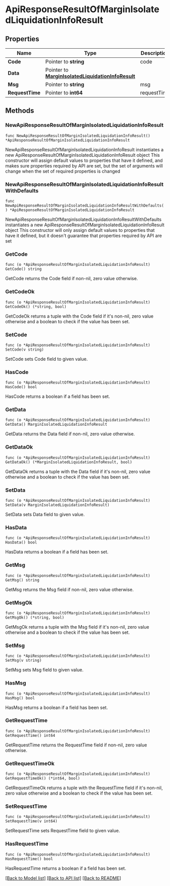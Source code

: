 # ApiResponseResultOfMarginIsolatedLiquidationInfoResult

## Properties

Name | Type | Description | Notes
------------ | ------------- | ------------- | -------------
**Code** | Pointer to **string** | code | [optional] 
**Data** | Pointer to [**MarginIsolatedLiquidationInfoResult**](MarginIsolatedLiquidationInfoResult.md) |  | [optional] 
**Msg** | Pointer to **string** | msg | [optional] 
**RequestTime** | Pointer to **int64** | requestTime | [optional] 

## Methods

### NewApiResponseResultOfMarginIsolatedLiquidationInfoResult

`func NewApiResponseResultOfMarginIsolatedLiquidationInfoResult() *ApiResponseResultOfMarginIsolatedLiquidationInfoResult`

NewApiResponseResultOfMarginIsolatedLiquidationInfoResult instantiates a new ApiResponseResultOfMarginIsolatedLiquidationInfoResult object
This constructor will assign default values to properties that have it defined,
and makes sure properties required by API are set, but the set of arguments
will change when the set of required properties is changed

### NewApiResponseResultOfMarginIsolatedLiquidationInfoResultWithDefaults

`func NewApiResponseResultOfMarginIsolatedLiquidationInfoResultWithDefaults() *ApiResponseResultOfMarginIsolatedLiquidationInfoResult`

NewApiResponseResultOfMarginIsolatedLiquidationInfoResultWithDefaults instantiates a new ApiResponseResultOfMarginIsolatedLiquidationInfoResult object
This constructor will only assign default values to properties that have it defined,
but it doesn't guarantee that properties required by API are set

### GetCode

`func (o *ApiResponseResultOfMarginIsolatedLiquidationInfoResult) GetCode() string`

GetCode returns the Code field if non-nil, zero value otherwise.

### GetCodeOk

`func (o *ApiResponseResultOfMarginIsolatedLiquidationInfoResult) GetCodeOk() (*string, bool)`

GetCodeOk returns a tuple with the Code field if it's non-nil, zero value otherwise
and a boolean to check if the value has been set.

### SetCode

`func (o *ApiResponseResultOfMarginIsolatedLiquidationInfoResult) SetCode(v string)`

SetCode sets Code field to given value.

### HasCode

`func (o *ApiResponseResultOfMarginIsolatedLiquidationInfoResult) HasCode() bool`

HasCode returns a boolean if a field has been set.

### GetData

`func (o *ApiResponseResultOfMarginIsolatedLiquidationInfoResult) GetData() MarginIsolatedLiquidationInfoResult`

GetData returns the Data field if non-nil, zero value otherwise.

### GetDataOk

`func (o *ApiResponseResultOfMarginIsolatedLiquidationInfoResult) GetDataOk() (*MarginIsolatedLiquidationInfoResult, bool)`

GetDataOk returns a tuple with the Data field if it's non-nil, zero value otherwise
and a boolean to check if the value has been set.

### SetData

`func (o *ApiResponseResultOfMarginIsolatedLiquidationInfoResult) SetData(v MarginIsolatedLiquidationInfoResult)`

SetData sets Data field to given value.

### HasData

`func (o *ApiResponseResultOfMarginIsolatedLiquidationInfoResult) HasData() bool`

HasData returns a boolean if a field has been set.

### GetMsg

`func (o *ApiResponseResultOfMarginIsolatedLiquidationInfoResult) GetMsg() string`

GetMsg returns the Msg field if non-nil, zero value otherwise.

### GetMsgOk

`func (o *ApiResponseResultOfMarginIsolatedLiquidationInfoResult) GetMsgOk() (*string, bool)`

GetMsgOk returns a tuple with the Msg field if it's non-nil, zero value otherwise
and a boolean to check if the value has been set.

### SetMsg

`func (o *ApiResponseResultOfMarginIsolatedLiquidationInfoResult) SetMsg(v string)`

SetMsg sets Msg field to given value.

### HasMsg

`func (o *ApiResponseResultOfMarginIsolatedLiquidationInfoResult) HasMsg() bool`

HasMsg returns a boolean if a field has been set.

### GetRequestTime

`func (o *ApiResponseResultOfMarginIsolatedLiquidationInfoResult) GetRequestTime() int64`

GetRequestTime returns the RequestTime field if non-nil, zero value otherwise.

### GetRequestTimeOk

`func (o *ApiResponseResultOfMarginIsolatedLiquidationInfoResult) GetRequestTimeOk() (*int64, bool)`

GetRequestTimeOk returns a tuple with the RequestTime field if it's non-nil, zero value otherwise
and a boolean to check if the value has been set.

### SetRequestTime

`func (o *ApiResponseResultOfMarginIsolatedLiquidationInfoResult) SetRequestTime(v int64)`

SetRequestTime sets RequestTime field to given value.

### HasRequestTime

`func (o *ApiResponseResultOfMarginIsolatedLiquidationInfoResult) HasRequestTime() bool`

HasRequestTime returns a boolean if a field has been set.


[[Back to Model list]](../README.md#documentation-for-models) [[Back to API list]](../README.md#documentation-for-api-endpoints) [[Back to README]](../README.md)


